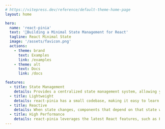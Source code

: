 ```yaml
---
# https://vitepress.dev/reference/default-theme-home-page
layout: home

hero:
  name: 'react-pinia'
  text: '🍍Building a Minimal State Management for React'
  tagline: React Minimal State
  image: '/assets/favicon.png'
  actions:
    - theme: brand
      text: Examples
      link: /examples
    - theme: alt
      text: Docs
      link: /docs

features:
  - title: State Management
    details: Provides a centralized state management system, allowing you to share and manage state across your application
  - title: Lightweight
    details: react-pinia has a small codebase, making it easy to learn and use
  - title: Reactive
    details: When state changes, components that depend on that state will automatically update
  - title: High Performance
    details: react-pinia leverages the latest React features, such as Hooks and Context API, to provide high-performance state management.
---
```


